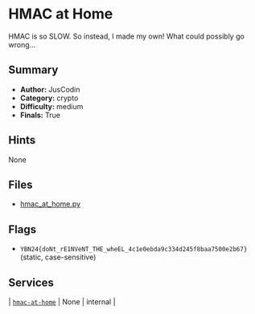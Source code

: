 # HMAC at Home
HMAC is so SLOW. So instead, I made my own! What could possibly go wrong...

## Summary
- **Author:** JusCodin
- **Category:** crypto
- **Difficulty:** medium
- **Finals:** True

## Hints
None

## Files
- [hmac_at_home.py](<dist/hmac_at_home.py>)

## Flags
- `YBN24{doNt_rE1NVeNT_THE_wheEL_4c1e0ebda9c334d245f8baa7500e2b67}` (static, case-sensitive)

## Services
| [`hmac-at-home`](<service/hmac-at-home>) | None | internal |
